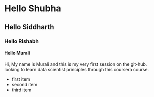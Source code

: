 # Hello Shubha
## Hello Siddharth
### Hello Rishabh
#### Hello Murali
Hi, My name is Murali and this is my very first session on the git-hub. looking to learn data scientist principles through this coursera course.
* first item
* second item
* third item
